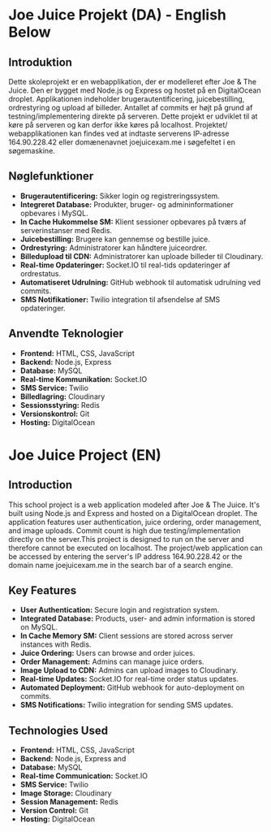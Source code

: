 # Joe Juice Projekt (DA) - English Below

## Introduktion
Dette skoleprojekt er en webapplikation, der er modelleret efter Joe & The Juice. Den er bygget med Node.js og Express og hostet på en DigitalOcean droplet. Applikationen indeholder brugerautentificering, juicebestilling, ordrestyring og upload af billeder. Antallet af commits er højt på grund af testning/implementering direkte på serveren.
Dette projekt er udviklet til at køre på serveren og kan derfor ikke køres på localhost. 
Projektet/ webapplikationen kan findes ved at indtaste serverens IP-adresse 164.90.228.42 eller domænenavnet joejuicexam.me i søgefeltet i en søgemaskine. 

## Nøglefunktioner
- **Brugerautentificering:** Sikker login og registreringssystem.
- **Integreret Database:** Produkter, bruger- og admininformationer opbevares i MySQL.
- **In Cache Hukommelse SM:** Klient sessioner opbevares på tværs af serverinstanser med Redis.
- **Juicebestilling:** Brugere kan gennemse og bestille juice.
- **Ordrestyring:** Administratorer kan håndtere juiceordrer.
- **Billedupload til CDN:** Administratorer kan uploade billeder til Cloudinary.
- **Real-time Opdateringer:** Socket.IO til real-tids opdateringer af ordrestatus.
- **Automatiseret Udrulning:** GitHub webhook til automatisk udrulning ved commits.
- **SMS Notifikationer:** Twilio integration til afsendelse af SMS opdateringer.

## Anvendte Teknologier
- **Frontend:** HTML, CSS, JavaScript
- **Backend:** Node.js, Express
- **Database:** MySQL
- **Real-time Kommunikation:** Socket.IO
- **SMS Service:** Twilio
- **Billedlagring:** Cloudinary
- **Sessionsstyring:** Redis
- **Versionskontrol:** Git
- **Hosting:** DigitalOcean

# Joe Juice Project (EN)

## Introduction
This school project is a web application modeled after Joe & The Juice. It's built using Node.js and Express and hosted on a DigitalOcean droplet. The application features user authentication, juice ordering, order management, and image uploads. Commit count is high due testing/implementation directly on the server.This project is designed to run on the server and therefore cannot be executed on localhost. The project/web application can be accessed by entering the server's IP address 164.90.228.42 or the domain name joejuicexam.me in the search bar of a search engine.


## Key Features
- **User Authentication:** Secure login and registration system.
- **Integrated Database:** Products, user- and admin information is stored on MySQL.
- **In Cache Memory SM:** Client sessions are stored across server instances with Redis.
- **Juice Ordering:** Users can browse and order juices.
- **Order Management:** Admins can manage juice orders.
- **Image Upload to CDN:** Admins can upload images to Cloudinary.
- **Real-time Updates:** Socket.IO for real-time order status updates.
- **Automated Deployment:** GitHub webhook for auto-deployment on commits.
- **SMS Notifications:** Twilio integration for sending SMS updates.

## Technologies Used
- **Frontend:** HTML, CSS, JavaScript
- **Backend:** Node.js, Express and
- **Database:** MySQL
- **Real-time Communication:** Socket.IO
- **SMS Service:** Twilio
- **Image Storage:** Cloudinary
- **Session Management:** Redis
- **Version Control:** Git
- **Hosting:** DigitalOcean

